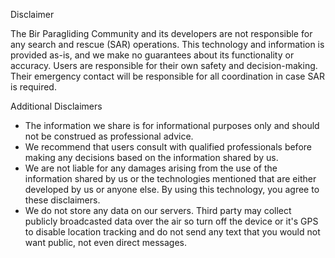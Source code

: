 Disclaimer

The Bir Paragliding Community and its developers are not responsible for any search and rescue (SAR) operations. This technology and information is provided as-is, and we make no guarantees about its functionality or accuracy. Users are responsible for their own safety and decision-making. Their emergency contact will be responsible for all coordination in case SAR is required.

Additional Disclaimers

 * The information we share is for informational purposes only and should not be construed as professional advice.
 * We recommend that users consult with qualified professionals before making any decisions based on the information shared by us.
 * We are not liable for any damages arising from the use of the information shared by us or the technologies mentioned that are either developed by us or anyone else.
By using this technology, you agree to these disclaimers.
 * We do not store any data on our servers. Third party may collect publicly broadcasted data over the air so turn off the device or it's GPS to disable location tracking and do not send any text that you would not want public, not even direct messages.
